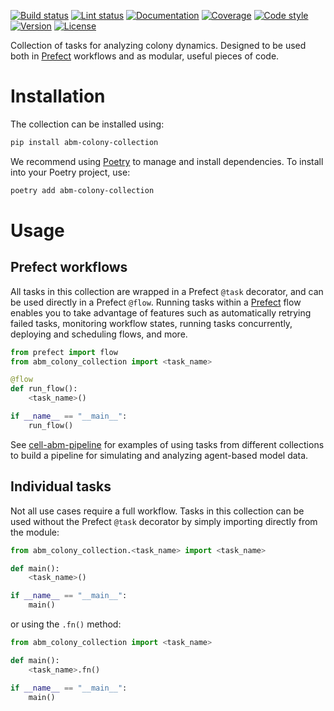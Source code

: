 [![Build status](https://allen-cell-animated.github.io/abm-colony-collection/_badges/build.svg)](https://github.com/allen-cell-animated/abm-colony-collection/actions?query=workflow%3Abuild)
[![Lint status](https://allen-cell-animated.github.io/abm-colony-collection/_badges/lint.svg)](https://github.com/allen-cell-animated/abm-colony-collection/actions?query=workflow%3Alint)
[![Documentation](https://allen-cell-animated.github.io/abm-colony-collection/_badges/documentation.svg)](https://allen-cell-animated.github.io/abm-colony-collection/)
[![Coverage](https://allen-cell-animated.github.io/abm-colony-collection/_badges/coverage.svg)](https://allen-cell-animated.github.io/abm-colony-collection/_coverage/)
[![Code style](https://allen-cell-animated.github.io/abm-colony-collection/_badges/style.svg)](https://github.com/psf/black)
[![Version](https://allen-cell-animated.github.io/abm-colony-collection/_badges/version.svg)](https://pypi.org/project/abm-colony-collection/)
[![License](https://allen-cell-animated.github.io/abm-colony-collection/_badges/license.svg)](https://github.com/allen-cell-animated/abm-colony-collection/blob/main/LICENSE)

Collection of tasks for analyzing colony dynamics.
Designed to be used both in [Prefect](https://docs.prefect.io/latest/) workflows and as modular, useful pieces of code.

# Installation

The collection can be installed using:

```bash
pip install abm-colony-collection
```

We recommend using [Poetry](https://python-poetry.org/) to manage and install dependencies.
To install into your Poetry project, use:

```bash
poetry add abm-colony-collection
```

# Usage

## Prefect workflows

All tasks in this collection are wrapped in a Prefect `@task` decorator, and can be used directly in a Prefect `@flow`.
Running tasks within a [Prefect](https://docs.prefect.io/latest/) flow enables you to take advantage of features such as automatically retrying failed tasks, monitoring workflow states, running tasks concurrently, deploying and scheduling flows, and more.

```python
from prefect import flow
from abm_colony_collection import <task_name>

@flow
def run_flow():
    <task_name>()

if __name__ == "__main__":
    run_flow()
```

See [cell-abm-pipeline](https://github.com/allen-cell-animated/cell-abm-pipeline) for examples of using tasks from different collections to build a pipeline for simulating and analyzing agent-based model data.

## Individual tasks

Not all use cases require a full workflow.
Tasks in this collection can be used without the Prefect `@task` decorator by simply importing directly from the module:

```python
from abm_colony_collection.<task_name> import <task_name>

def main():
    <task_name>()

if __name__ == "__main__":
    main()
```

or using the `.fn()` method:

```python
from abm_colony_collection import <task_name>

def main():
    <task_name>.fn()

if __name__ == "__main__":
    main()
```
